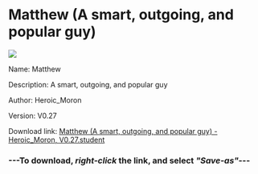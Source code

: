 # Matthew (A smart, outgoing, and popular guy)

<img src = "https://raw.githubusercontent.com/Arbiter1223/Koukou-Gurashi-Custom-Students/master/Students/Files/Matthew%20(A%20smart%2C%20outgoing%2C%20and%20popular%20guy).png">

Name: Matthew

Description: A smart, outgoing, and popular guy

Author: Heroic_Moron

Version: V0.27

Download link: <a href="https://raw.githubusercontent.com/Arbiter1223/Koukou-Gurashi-Custom-Students/master/Students/Files/Matthew%20(A%20smart%2C%20outgoing%2C%20and%20popular%20guy)%20-%20Heroic_Moron%2C%20V0.27.student">Matthew (A smart, outgoing, and popular guy) - Heroic_Moron, V0.27.student</a>

### ---**To download, _right-click_ the link, and select _"Save-as"_**---


